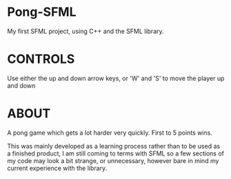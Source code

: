 # Pong-SFML
My first SFML project, using C++ and the SFML library. 

# CONTROLS
Use either the up and down arrow keys, or 'W' and 'S' to move the player up and down

# ABOUT
A pong game which gets a lot harder very quickly. First to 5 points wins.

This was mainly developed as a learning process rather than to be used as a finished product, I am still coming to terms with SFML so a few sections of my code may look a bit strange, or unnecessary, however bare in mind my current experience with the library.
